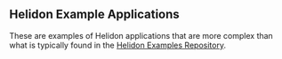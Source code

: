 ## Helidon Example Applications

These are examples of Helidon applications that are more complex than what is typically found in the [Helidon Examples Repository](https://github.com/helidon-io/helidon-examples).

